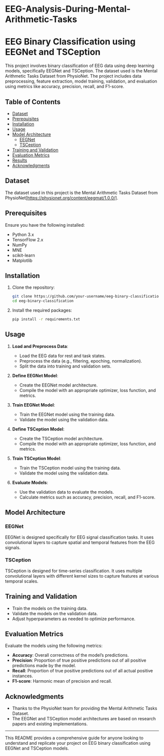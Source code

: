 # EEG-Analysis-During-Mental-Arithmetic-Tasks

# EEG Binary Classification using EEGNet and TSCeption

This project involves binary classification of EEG data using deep learning models, specifically EEGNet and TSCeption. The dataset used is the Mental Arithmetic Tasks Dataset from PhysioNet. The project includes data preprocessing, feature extraction, model training, validation, and evaluation using metrics like accuracy, precision, recall, and F1-score.

## Table of Contents

- [Dataset](#dataset)
- [Prerequisites](#prerequisites)
- [Installation](#installation)
- [Usage](#usage)
- [Model Architecture](#model-architecture)
  - [EEGNet](#eegnet)
  - [TSCeption](#tsception)
- [Training and Validation](#training-and-validation)
- [Evaluation Metrics](#evaluation-metrics)
- [Results](#results)
- [Acknowledgments](#acknowledgments)

## Dataset

The dataset used in this project is the Mental Arithmetic Tasks Dataset from PhysioNet[https://physionet.org/content/eegmat/1.0.0/].

## Prerequisites

Ensure you have the following installed:
- Python 3.x
- TensorFlow 2.x
- NumPy
- MNE
- scikit-learn
- Matplotlib

## Installation

1. Clone the repository:
    ```bash
    git clone https://github.com/your-username/eeg-binary-classification.git
    cd eeg-binary-classification
    ```

2. Install the required packages:
    ```bash
    pip install -r requirements.txt
    ```

## Usage

1. **Load and Preprocess Data**:
    - Load the EEG data for rest and task states.
    - Preprocess the data (e.g., filtering, epoching, normalization).
    - Split the data into training and validation sets.

2. **Define EEGNet Model**:
    - Create the EEGNet model architecture.
    - Compile the model with an appropriate optimizer, loss function, and metrics.

3. **Train EEGNet Model**:
    - Train the EEGNet model using the training data.
    - Validate the model using the validation data.

4. **Define TSCeption Model**:
    - Create the TSCeption model architecture.
    - Compile the model with an appropriate optimizer, loss function, and metrics.

5. **Train TSCeption Model**:
    - Train the TSCeption model using the training data.
    - Validate the model using the validation data.

6. **Evaluate Models**:
    - Use the validation data to evaluate the models.
    - Calculate metrics such as accuracy, precision, recall, and F1-score.

## Model Architecture

### EEGNet

EEGNet is designed specifically for EEG signal classification tasks. It uses convolutional layers to capture spatial and temporal features from the EEG signals.

### TSCeption

TSCeption is designed for time-series classification. It uses multiple convolutional layers with different kernel sizes to capture features at various temporal scales.

## Training and Validation

- Train the models on the training data.
- Validate the models on the validation data.
- Adjust hyperparameters as needed to optimize performance.

## Evaluation Metrics

Evaluate the models using the following metrics:
- **Accuracy**: Overall correctness of the model’s predictions.
- **Precision**: Proportion of true positive predictions out of all positive predictions made by the model.
- **Recall**: Proportion of true positive predictions out of all actual positive instances.
- **F1-score**: Harmonic mean of precision and recall.

## Acknowledgments

- Thanks to the PhysioNet team for providing the Mental Arithmetic Tasks Dataset.
- The EEGNet and TSCeption model architectures are based on research papers and existing implementations.

---

This README provides a comprehensive guide for anyone looking to understand and replicate your project on EEG binary classification using EEGNet and TSCeption models.
